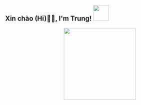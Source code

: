 <div style="text-align:center">
  <h2>
    Xin chào (Hi)🙏🏻, I'm Trung! <img src="https://media.giphy.com/media/12oufCB0MyZ1Go/giphy.gif" width="50">
  </h2>
</div>


<img align='right' src="https://media.giphy.com/media/M9gbBd9nbDrOTu1Mqx/giphy.gif" width="230">

<!-- <p>
  <em>
    Freelancer Software Engineer<img src="https://media.giphy.com/media/WUlplcMpOCEmTGBtBW/giphy.gif" width="30"> 
  </em>
 </p>

### <img src="https://media.giphy.com/media/VgCDAzcKvsR6OM0uWg/giphy.gif" width="50"> A little more about me...  


```javascript
const data = {
    code: ["Javascript"],
    askMeAbout: ["web dev"],
    technologies: {
        frontEnd: {
            js: ["Reactjs"],
            css: ["bootstrap", "SCSS"]
        },
        backEnd: {
            "node"
        },
        databases: ["MySql", "SQL Server"]
    }
    funFact: "As long as your remember me, you are not alone"
};
```

<img src="https://media.giphy.com/media/LnQjpWaON8nhr21vNW/giphy.gif" width="60"> <em><b>I love connecting with different people</b> so if you want to say <b>hi, I'll be happy to meet you more!</b> 😊</em>

---
📊 **This week I spent my time on**
<!--START_SECTION:waka-->
```text

```
<!--END_SECTION:waka-->
